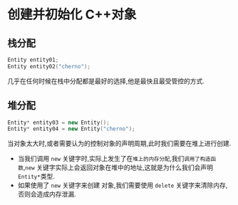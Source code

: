 # 创建并初始化 C++对象

## 栈分配

```cpp
Entity entity01;
Entity entity02("cherno");
```

几乎在任何时候在栈中分配都是最好的选择,他是最快且最受管控的方式.

## 堆分配

```cpp
Entity* entity03 = new Entity();
Entity* entity04 = new Entity("cherno");
```

当对象太大时,或者需要认为的控制对象的声明周期,此时我们需要在堆上进行创建.

- 当我们调用 `new` 关键字时,实际上发生了在`堆上的内存分配`,我们`调用了构造函数`,`new` 关键字实际上会返回对象在堆中的地址,这就是为什么我们会声明 `Entity*`类型.
- 如果使用了 `new` 关键字来创建 对象,我们需要使用 `delete` 关键字来清除内存,否则会造成内存泄漏.
